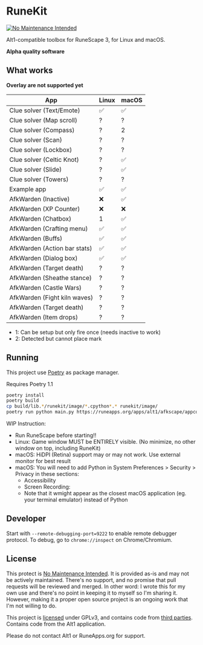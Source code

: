 # RuneKit

[![No Maintenance Intended](https://unmaintained.tech/badge.svg)](https://unmaintained.tech/)

Alt1-compatible toolbox for RuneScape 3, for Linux and macOS.

**Alpha quality software**

## What works

**Overlay are not supported yet**

App                            | Linux | macOS
-------------------------------|-------|----------
Clue solver (Text/Emote)       | ✅    | ✅
Clue solver (Map scroll)       | ?     | ?
Clue solver (Compass)          | ?     | 2
Clue solver (Scan)             | ?     | ?
Clue solver (Lockbox)          | ?     | ?
Clue solver (Celtic Knot)      | ?     | ✅
Clue solver (Slide)            | ?     | ✅
Clue solver (Towers)           | ?     | ?
Example app                    | ✅    | ✅
AfkWarden (Inactive)           | ❌    | ✅
AfkWarden (XP Counter)         | ❌    | ❌
AfkWarden (Chatbox)            | 1     | ✅
AfkWarden (Crafting menu)      | ✅    | ✅
AfkWarden (Buffs)              | ✅    | ✅
AfkWarden (Action bar stats)   | ✅    | ✅
AfkWarden (Dialog box)         | ✅    | ✅
AfkWarden (Target death)       | ?     | ?
AfkWarden (Sheathe stance)     | ?     | ?
AfkWarden (Castle Wars)        | ?     | ?
AfkWarden (Fight kiln waves)   | ?     | ?
AfkWarden (Target death)       | ?     | ?
AfkWarden (Item drops)         | ?     | ?

- 1: Can be setup but only fire once (needs inactive to work)
- 2: Detected but cannot place mark

## Running

This project use [Poetry](https://python-poetry.org) as package manager.

Requires Poetry 1.1

```sh
poetry install
poetry build
cp build/lib.*/runekit/image/*.cpython*.* runekit/image/
poetry run python main.py https://runeapps.org/apps/alt1/afkscape/appconfig.json
```

WIP Instruction:

- Run RuneScape before starting!!
- Linux: Game window MUST be ENTIRELY visible. (No minimize, no other window on top, including RuneKit)
- macOS: HiDPI (Retina) support may or may not work. Use external monitor for best result
- macOS: You will need to add Python in System Preferences > Security > Privacy in these sections:
  - Accessibility
  - Screen Recording: 
  - Note that it wmight appear as the closest macOS application (eg. your terminal emulator) instead of Python

## Developer

Start with `--remote-debugging-port=9222` to enable remote debugger protocol.
To debug, go to `chrome://inspect` on Chrome/Chromium.

## License

This protect is [No Maintenance Intended](https://unmaintained.tech/).
It is provided as-is and may not be actively maintained. There's no support, and no promise that pull requests will be
reviewed and merged. In other word: I wrote this for my own use and there's no point in keeping it to myself so I'm sharing it.
However, making it a proper open source project is an ongoing work that I'm not willing to do.

This project is [licensed](LICENSE) under GPLv3, and contains code from [third parties](THIRD_PARTY_LICENSE.md).
Contains code from the Alt1 application.

Please do not contact Alt1 or RuneApps.org for support.
